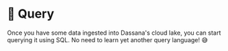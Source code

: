 # 🔎 Query

Once you have some data ingested into Dassana's cloud lake, you can start querying it using SQL. No need to learn yet another query language! 😅 